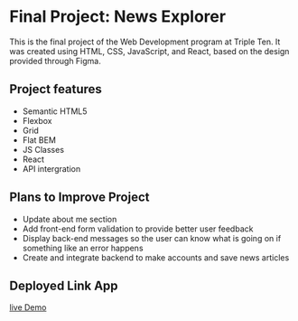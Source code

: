 # Final Project: News Explorer

This is the final project of the Web Development program at Triple Ten. It was created using HTML, CSS, JavaScript, and React, based on the design provided through Figma.

## Project features

- Semantic HTML5
- Flexbox
- Grid
- Flat BEM
- JS Classes
- React
- API intergration

## Plans to Improve Project

- Update about me section
- Add front-end form validation to provide better user feedback
- Display back-end messages so the user can know what is going on if something like an error happens
- Create and integrate backend to make accounts and save news articles

## Deployed Link App

[live Demo](https://VSouvv.github.io/news-explorer-frontend/)
